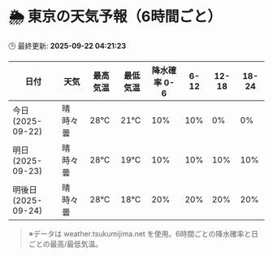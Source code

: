 # 🌦️ 東京の天気予報（6時間ごと）

🕒 最終更新: **2025-09-22 04:21:23**

| 日付 | 天気 | 最高気温 | 最低気温 | 降水確率 0-6 | 6-12 | 12-18 | 18-24 |
|------|------|----------|----------|------------|------|------|------|
| 今日 (2025-09-22) | 晴時々曇 | 28℃ | 21℃ | 10% | 10% | 0% | 0% |
| 明日 (2025-09-23) | 晴時々曇 | 28℃ | 19℃ | 10% | 10% | 10% | 10% |
| 明後日 (2025-09-24) | 晴時々曇 | 28℃ | 18℃ | 20% | 20% | 20% | 20% |

> ※データは weather.tsukumijima.net を使用。6時間ごとの降水確率と日ごとの最高/最低気温。